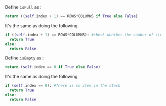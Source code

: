 <!--title={isFull() & isEmpty()}-->

<!--badges={Python:10,Algorithms:16}-->

<!--concepts={Class Variable, Class Method, Stack Manipulation}-->

Define `isFull` as :

```python
return ((self.index + 1) == ROWS*COLUMNS if True else False)
```

It's the same as doing the following

```python
if ((self.index + 1) == ROWS*COLUMNS): #check whether the number of items is equal to the size of the stack
  return True
else:
  return False
```



Define `isEmpty` as :

```python
return (self.index == 0 if True else False)
```

It's the same as doing the following

```python
if (self.index == 0): #There is no item in the stack
  return True
else:
  return False
```

